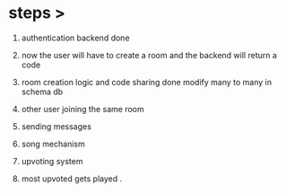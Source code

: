 
# steps >

1. authentication backend done

2. now the user will have to create a room and the backend will return a code

3. room creation logic and code sharing done
    modify many to many in schema db

4. other user joining the same room 

5. sending messages 

6. song mechanism

7. upvoting system

8. most upvoted gets played .